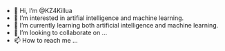 - 👋 Hi, I’m @KZ4Killua
- 👀 I’m interested in artifial intelligence and machine learning.
- 🌱 I’m currently learning both artificial intelligence and machine learning.
- 💞️ I’m looking to collaborate on ...
- 📫 How to reach me ...

<!---
KZ4Killua/KZ4Killua is a ✨ special ✨ repository because its `README.md` (this file) appears on your GitHub profile.
You can click the Preview link to take a look at your changes.
--->
